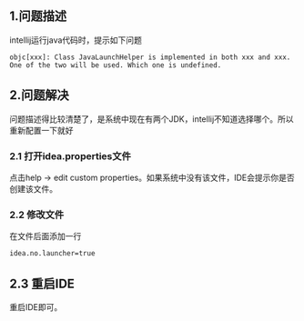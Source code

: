 ## 1.问题描述
intellij运行java代码时，提示如下问题  

```
objc[xxx]: Class JavaLaunchHelper is implemented in both xxx and xxx. One of the two will be used. Which one is undefined.
```  

## 2.问题解决
问题描述得比较清楚了，是系统中现在有两个JDK，intellij不知道选择哪个。所以重新配置一下就好  

### 2.1 打开idea.properties文件
点击help -> edit custom properties。如果系统中没有该文件，IDE会提示你是否创建该文件。  

### 2.2 修改文件
在文件后面添加一行  

```
idea.no.launcher=true
```  

## 2.3 重启IDE
重启IDE即可。  
